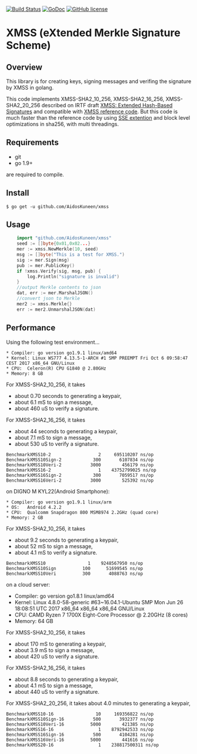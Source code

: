 [![Build Status](https://travis-ci.org/AidosKuneen/xmss.svg?branch=master)](https://travis-ci.org/AidosKuneen/xmss)
[![GoDoc](https://godoc.org/github.com/AidosKuneen/xmss?status.svg)](https://godoc.org/github.com/AidosKuneen/xmss)
[![GitHub license](https://img.shields.io/badge/license-MIT-blue.svg)](https://raw.githubusercontent.com/AidosKuneen/xmss/master/LICENSE)


XMSS (eXtended Merkle Signature Scheme)
=====

## Overview

This library is for creating keys, signing messages and verifing the signature by XMSS in golang.

This code implements XMSS-SHA2_10_256, 
XMSS-SHA2_16_256, XMSS-SHA2_20_256 described on IRTF draft [XMSS: Extended Hash-Based Signatures](https://datatracker.ietf.org/doc/draft-irtf-cfrg-xmss-hash-based-signatures/) and 
compatible with [XMSS reference code](https://github.com/joostrijneveld/xmss-reference).
But this code is much faster than the reference code by using [SSE extention](https://github.com/minio/sha256-simd) and block level optimizations in sha256,
with multi threadings.


## Requirements

* git
* go 1.9+

are required to compile.


## Install
    $ go get -u github.com/AidosKuneen/xmss


## Usage

```go
	import "github.com/AidosKuneen/xmss"
	seed := []byte{0x01,0x02...}
	mer := xmss.NewMerkle(10, seed)
	msg := []byte("This is a test for XMSS.")
	sig := mer.Sign(msg)
	pub := mer.PublicKey()
	if !xmss.Verify(sig, msg, pub) {
		log.Println("signature is invalid")
	}
	//output Merkle contents to json
	dat, err := mer.MarshalJSON()
	//convert json to Merkle
	mer2 := xmss.Merkle{}
    err := mer2.UnmarshalJSON(dat)
```

## Performance

Using the following test environment...

```
* Compiler: go version go1.9.1 linux/amd64
* Kernel: Linux WS777 4.13.5-1-ARCH #1 SMP PREEMPT Fri Oct 6 09:58:47 CEST 2017 x86_64 GNU/Linux
* CPU:  Celeron(R) CPU G1840 @ 2.80GHz 
* Memory: 8 GB
```


For XMSS-SHA2_10_256, it takes 

* about 0.70 seconds to generating a keypair,
* about 6.1 mS to sign a message,
* about 460 uS to verify a signature.

For XMSS-SHA2_16_256, it takes 

* about 44 seconds to generating a keypair,
* about 7.1 mS to sign a message,
* about 530 uS to verify a signature.


```
BenchmarkXMSS10-2       	       2	 695110207 ns/op
BenchmarkXMSS10Sign-2   	     300	   6107834 ns/op
BenchmarkXMSS10Veri-2   	    3000	    456179 ns/op
BenchmarkXMSS16-2       	       1	43752799025 ns/op
BenchmarkXMSS16Sign-2   	     300	   7059517 ns/op
BenchmarkXMSS16Veri-2   	    3000	    525392 ns/op
```

on DIGNO M KYL22(Android Smartphone):

```
* Compiler: go version go1.9.1 linux/arm
* OS: 	Android 4.2.2
* CPU:	Qualcomm Snapdragon 800 MSM8974 2.2GHz (quad core)
* Memory: 2 GB
```


For XMSS-SHA2_10_256, it takes 

* about 9.2 seconds to generating a keypair,
* about 52 mS to sign a message,
* about 4.1 mS to verify a signature.

```
BenchmarkXMSS10     	       1	9248567950 ns/op
BenchmarkXMSS10Sign 	     100	  51699545 ns/op
BenchmarkXMSS10Veri 	     300	   4088763 ns/op
```

on a cloud server:

* Compiler: go version go1.8.1 linux/amd64
* Kernel: Linux 4.8.0-58-generic #63~16.04.1-Ubuntu SMP Mon Jun 26 18:08:51 UTC 2017 x86_64 x86_64 x86_64 GNU/Linux
* CPU:  CAMD Ryzen 7 1700X Eight-Core Processor @ 2.20GHz (8 cores)
* Memory: 64 GB


For XMSS-SHA2_10_256, it takes 

* about 170 mS to generating a keypair,
* about 3.9 mS to sign a message,
* about 420 uS to verify a signature.

For XMSS-SHA2_16_256, it takes 

* about  8.8 seconds to generating a keypair,
* about  4.1 mS to sign a message,
* about  440 uS to verify a signature.


For XMSS-SHA2_20_256, it takes 
about  4.0 minutes to generating a keypair,


```
BenchmarkXMSS10-16        	      10	 169356822 ns/op
BenchmarkXMSS10Sign-16    	     500	   3932377 ns/op
BenchmarkXMSS10Veri-16    	    5000	    421385 ns/op
BenchmarkXMSS16-16        	       1	8792942533 ns/op
BenchmarkXMSS16Sign-16    	     500	   4104281 ns/op
BenchmarkXMSS16Veri-16    	    5000	    441616 ns/op
BenchmarkXMSS20-16        	       1	238817500311 ns/op

```

